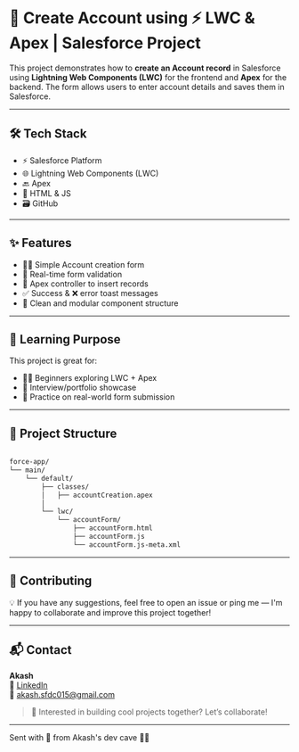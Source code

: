 # 🧾 Create Account using ⚡ LWC & Apex | Salesforce Project

This project demonstrates how to **create an Account record** in Salesforce using **Lightning Web Components (LWC)** for the frontend and **Apex** for the backend. The form allows users to enter account details and saves them in Salesforce.

---  
 
## 🛠️ Tech Stack
  
- ⚡ Salesforce Platform       
- 🌐 Lightning Web Components (LWC)               
- 🔙 Apex     
- 🎨 HTML & JS       
- 🗃️ GitHub      
          
---        
        
## ✨ Features       
       
- 🧑‍💼 Simple Account creation form   
- 🔄 Real-time form validation   
- 📩 Apex controller to insert records       
- ✅ Success & ❌ error toast messages       
- 🧩 Clean and modular component structure   

---

## 🧠 Learning Purpose

This project is great for:

- 🧑‍🎓 Beginners exploring LWC + Apex
- 💼 Interview/portfolio showcase  
- 🧪 Practice on real-world form submission  

---

## 📂 Project Structure

```bash

force-app/
└── main/
    └── default/
        ├── classes/
        │   ├── accountCreation.apex
        │
        └── lwc/
            └── accountForm/
                ├── accountForm.html
                ├── accountForm.js
                └── accountForm.js-meta.xml
```
---

## 🙌 Contributing   

💡 If you have any suggestions, feel free to open an issue or ping me — I'm happy to collaborate and improve this project together!

---
 
## 📬 Contact

**Akash**  
🔗 [LinkedIn](https://www.linkedin.com)  
📧 akash.sfdc015@gmail.com  

> 🚀 Interested in building cool projects together? Let’s collaborate!

---

Sent with 💌 from Akash's dev cave 🧑‍💻

